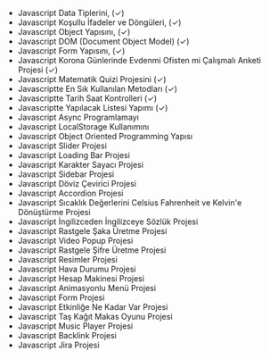 - Javascript Data Tiplerini, (✓)
- Javascript Koşullu İfadeler ve Döngüleri,  (✓)
- Javascript Object Yapısını,  (✓)
- Javascript DOM (Document Object Model) (✓)
- Javascript Form Yapısını, (✓)
- Javascript Korona Günlerinde Evdenmi Ofisten mi Çalışmalı Anketi Projesi (✓)
- Javascript Matematik Quizi Projesini (✓)
- Javascriptte En Sık Kullanılan Metodları (✓)
- Javascriptte Tarih Saat Kontrolleri (✓)
- Javascriptte Yapılacak Listesi Yapımı (✓)
- Javascript Async Programlamayı
- Javascript LocalStorage Kullanımını
- Javascript Object Oriented Programming Yapısı
- Javascript Slider Projesi
- Javascript Loading Bar Projesi
- Javascript Karakter Sayacı Projesi
- Javascript Sidebar Projesi
- Javascript Döviz Çevirici Projesi
- Javascript Accordion Projesi
- Javascript Sıcaklık Değerlerini Celsius Fahrenheit ve Kelvin'e Dönüştürme Projesi
- Javascript İngilizceden İngilizceye Sözlük Projesi
- Javascript Rastgele Şaka Üretme Projesi
- Javascript Video Popup Projesi
- Javascript Rastgele Şifre Üretme Projesi
- Javascript Resimler Projesi
- Javascript Hava Durumu Projesi
- Javascript Hesap Makinesi Projesi
- Javascript Animasyonlu Menü Projesi
- Javascript Form Projesi 
- Javascript Etkinliğe Ne Kadar Var Projesi
- Javascript Taş Kağıt Makas Oyunu Projesi
- Javascript Music Player Projesi
- Javascript Backlink Projesi
- Javascript Jira Projesi
